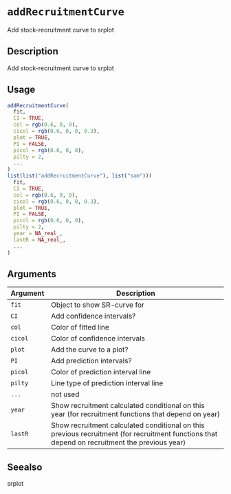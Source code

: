 # `addRecruitmentCurve`

Add stock-recruitment curve to srplot


## Description

Add stock-recruitment curve to srplot


## Usage

```r
addRecruitmentCurve(
  fit,
  CI = TRUE,
  col = rgb(0.6, 0, 0),
  cicol = rgb(0.6, 0, 0, 0.3),
  plot = TRUE,
  PI = FALSE,
  picol = rgb(0.6, 0, 0),
  pilty = 2,
  ...
)
list(list("addRecruitmentCurve"), list("sam"))(
  fit,
  CI = TRUE,
  col = rgb(0.6, 0, 0),
  cicol = rgb(0.6, 0, 0, 0.3),
  plot = TRUE,
  PI = FALSE,
  picol = rgb(0.6, 0, 0),
  pilty = 2,
  year = NA_real_,
  lastR = NA_real_,
  ...
)
```


## Arguments

Argument      |Description
------------- |----------------
`fit`     |     Object to show SR-curve for
`CI`     |     Add confidence intervals?
`col`     |     Color of fitted line
`cicol`     |     Color of confidence intervals
`plot`     |     Add the curve to a plot?
`PI`     |     Add prediction intervals?
`picol`     |     Color of prediction interval line
`pilty`     |     Line type of prediction interval line
`...`     |     not used
`year`     |     Show recruitment calculated conditional on this year (for recruitment functions that depend on year)
`lastR`     |     Show recruitment calculated conditional on this previous recruitment (for recruitment functions that depend on recruitment the previous year)


## Seealso

srplot


